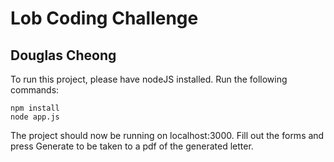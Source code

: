 # Lob Coding Challenge
## Douglas Cheong

To run this project, please have nodeJS installed. Run the following commands:

```
npm install
node app.js
```
The project should now be running on localhost:3000.
Fill out the forms and press Generate to be taken to a pdf of the generated letter.